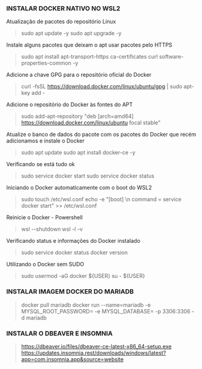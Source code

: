 ### INSTALAR DOCKER NATIVO NO WSL2 ###

Atualização de pacotes do repositório Linux
> sudo apt update -y
> sudo apt upgrade -y

Instale alguns pacotes que deixam o apt usar pacotes pelo HTTPS
> sudo apt install apt-transport-https ca-certificates curl software-properties-common -y

Adicione a chave GPG para o repositório oficial do Docker
> curl -fsSL https://download.docker.com/linux/ubuntu/gpg | sudo apt-key add -

Adicione o repositório do Docker às fontes do APT
> sudo add-apt-repository "deb [arch=amd64] https://download.docker.com/linux/ubuntu focal stable"

Atualize o banco de dados do pacote com os pacotes do Docker que recém adicionamos e instale o Docker
> sudo apt update
> sudo apt install docker-ce -y

Verificando se está tudo ok
> sudo service docker start
> sudo service docker status

Iniciando o Docker automaticamente com o boot do WSL2
> sudo touch /etc/wsl.conf
> echo -e "[boot] \n command = service docker start" >> /etc/wsl.conf

Reinicie o Docker - Powershell
> wsl --shutdown
> wsl -l -v

Verificando status e informações do Docker instalado
> sudo service docker status
> docker version

Utilizando o Docker sem SUDO
> sudo usermod -aG docker ${USER}
> su - ${USER}

### INSTALAR IMAGEM DOCKER DO MARIADB ###
> docker pull mariadb
> docker run --name=mariadb -e MYSQL_ROOT_PASSWORD=<SENHA ROOT> -e MYSQL_DATABASE=<BANCO> -p 3306:3306 -d mariadb

### INSTALAR O DBEAVER E INSOMNIA
> https://dbeaver.io/files/dbeaver-ce-latest-x86_64-setup.exe
> https://updates.insomnia.rest/downloads/windows/latest?app=com.insomnia.app&source=website
